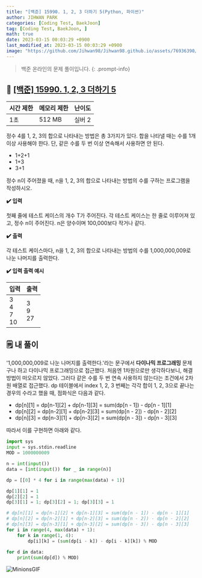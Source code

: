 ```yaml
---
title: "[백준] 15990. 1, 2, 3 더하기 5(Python, 파이썬)"
author: JIHWAN PARK
categories: [Coding Test, BaekJoon]
tag: [Coding Test, BaekJoon, ]
math: true
date: 2023-03-15 00:03:29 +0900
last_modified_at: 2023-03-15 00:03:29 +0900
image: "https://github.com/Jihwan98/Jihwan98.github.io/assets/76936390/d984a11f-0bbf-4c95-82c6-c5509b65365a"
---
```

> 백준 온라인의 문제 풀이입니다.
{: .prompt-info}

## 📖 <a href='https://www.acmicpc.net/problem/15990' target='_blank'>[백준] 15990. 1, 2, 3 더하기 5</a>

|시간 제한|메모리 제한|난이도|
|---|---|---|
|1초|512 MB|실버 2|

정수 4를 1, 2, 3의 합으로 나타내는 방법은 총 3가지가 있다. 합을 나타낼 때는 수를 1개 이상 사용해야 한다. 단, 같은 수를 두 번 이상 연속해서 사용하면 안 된다.
- 1+2+1
- 1+3
- 3+1

정수 n이 주어졌을 때, n을 1, 2, 3의 합으로 나타내는 방법의 수를 구하는 프로그램을 작성하시오.

**✔️ 입력**

첫째 줄에 테스트 케이스의 개수 T가 주어진다. 각 테스트 케이스는 한 줄로 이루어져 있고, 정수 n이 주어진다. n은 양수이며 100,000보다 작거나 같다.

**✔️ 출력**

각 테스트 케이스마다, n을 1, 2, 3의 합으로 나타내는 방법의 수를 1,000,000,009로 나눈 나머지를 출력한다.

**✔️ 입력 출력 예시**

|입력|출력|
|---|---|
|3<br>4<br>7<br>10|3<br>9<br>27|

## 🗒️ 내 풀이
'1,000,000,009로 나눈 나머지를 출력한다.'라는 문구에서 **다이나믹 프로그래밍** 문제구나 하고 다이나믹 프로그래밍으로 접근했다. 처음엔 1차원으로만 생각하다보니, 해결 방법이 떠오르지 않았다. 그러다 같은 수를 두 번 연속 사용하지 않는다는 조건에서 2차원 배열로 접근했다. dp 테이블에서 index 1, 2, 3 번째는 각각 합이 1, 2, 3으로 끝나는 경우의 수라고 했을 때, 점화식은 다음과 같다.

- dp[n][1] = dp[n-1][2] + dp[n-1][3] = sum(dp[n - 1]) - dp[n - 1][1]
- dp[n][2] = dp[n-2][1] + dp[n-2][3] = sum(dp[n - 2]) - dp[n - 2][2]
- dp[n][3] = dp[n-3][1] + dp[n-3][2] = sum(dp[n - 3]) - dp[n - 3][3]

따라서 이를 구현하면 아래와 같다.


```python
import sys
input = sys.stdin.readline
MOD = 1000000009

n = int(input())
data = [int(input()) for _ in range(n)]

dp = [[0] * 4 for i in range(max(data) + 1)]

dp[1][1] = 1
dp[2][2] = 1
dp[3][1] = 1; dp[3][2] = 1; dp[3][3] = 1

# dp[n][1] = dp[n-1][2] + dp[n-1][3] = sum(dp[n - 1]) - dp[n - 1][1]
# dp[n][2] = dp[n-2][1] + dp[n-2][3] = sum(dp[n - 2]) - dp[n - 2][2]
# dp[n][3] = dp[n-3][1] + dp[n-3][2] = sum(dp[n - 3]) - dp[n - 3][3]
for i in range(4, max(data) + 1):
    for k in range(1, 4):
        dp[i][k] = (sum(dp[i - k]) - dp[i - k][k]) % MOD
        
for d in data:
    print(sum(dp[d]) % MOD)
```

![MinionsGIF](https://user-images.githubusercontent.com/76936390/225056853-6fd6c6e9-f78e-43c6-aea7-87f4da04a8f4.gif)
